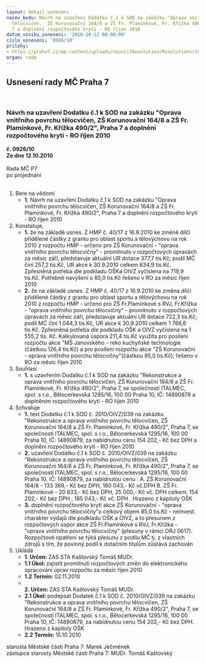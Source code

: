 ```yaml
---
layout: detail_usneseni
nazev_bodu: Návrh na uzavření Dodatku č.1 k SOD na zakázku "Oprava vnitřního povrchu
  tělocvičen,  ZŠ Korunovační 164/8 a ZŠ Fr. Plamínkové, Fr. Křížka 490/2", Praha
  7 a doplnění rozpočtového krytí - RO říjen 2010
datum_vzniku_usneseni: '2010-10-12 00:00:00'
cislo_usneseni: '0926/10'
prilohy:
- https://praha7.cz/wp-content/uploads/councilResolution/Resolutions/19986/55-10-dodatek_op.doc
organ: rada
---
```

<div id="ucUsn_pList" class="usn">
	<span><h2>Usnesení rady MČ Praha 7 </h2>
<br></span><div class="standBody">
<span><h3>Návrh na uzavření Dodatku č.1 k SOD na zakázku "Oprava vnitřního povrchu tělocvičen,  ZŠ Korunovační 164/8 a ZŠ Fr. Plamínkové, Fr. Křížka 490/2", Praha 7 a doplnění rozpočtového krytí - RO říjen 2010</h3></span><div class="center">
		<strong>č. 0926/10</strong><br>
	</div>
<div class="center">
		<strong>Ze dne 12.10.2010</strong><br><br>
	</div>Rada MČ P7<br> po projednání<br><br><ol>
<li>Bere na vědomí<ul><li>
<strong>1.</strong> Návrh na uzavření Dodatku č.1 k SOD na zakázku "Oprava vnitřního povrchu tělocvičen, ZŠ Korunovační 164/8 a ZŠ Fr. Plamínkové, Fr. Křížka 490/2", Praha 7 a doplnění rozpočtového krytí - RO říjen 2010  </li></ul>
</li>
<li>Konstatuje,<ul>
<li>
<strong>1.</strong> že na základě usnes. Z HMP č. 40/17 z 16.9.2010 ke změně dílčí přidělené částky z grantu pro oblast sportu a tělovýchovu na rok 2010 z rozpočtu HMP - určeno pro ZŠ Korunovační - "oprava vnitřního povrchu tělocvičny" - promítnuto  v rozpočtových úpravách za měsíc září, představuje aktuální UR dotace  377,7 tis.Kč; podíl MČ činí 257,2 tis.Kč, UR akce k 30.9.2010 celkem  634,9 tis.Kč. Zpřesněná potřeba dle podkladu OŠKa OIVZ vyčíslena na 719,9 tis.Kč. Potřebné navýšení o 85,0 tis.Kč řešeno v RO za měsíc říjen 2010</li>
<li>
<strong>2.</strong> že na základě usnes. Z HMP č. 40/17 z 16.9.2010 ke změna dílčí přidělené částky z grantu pro oblast sportu a tělovýchovu na rok 2010 z rozpočtu HMP - určeno pro ZŠ Fr.Plamínkové s RVJ, Fr.Křížka  -  "oprava vnitřního povrchu tělocvičny" - promítnuto v rozpočtových úpravách za měsíc září,  představuje aktuální UR dotace 722,3 tis.Kč; podíl MČ činí 1 044,3 tis.Kč, UR akce k 30.9.2010 celkem   1 766,6 tis.Kč. Zpřesněná potřeba dle podkladu OŠK a OIVZ vyčíslena na 1 555,2 tis. Kč. Kalkulovaná úspora 211,4 tis.Kč využita pro posílení rozpočtu akce "MŠ Janovského - reko kuchyňské technologie (částkou 126,4 tis.Kč) a pro posílení rozpočtu akce "ZŠ Korunovační - oprava vnitřního povrchu tělocvičny"(částkou 85,0 tis.Kč); řešeno v RO za měsíc říjen 2010</li>
</ul>
</li>
<li>Souhlasí<ul><li>
<strong>1.</strong> s uzavřením Dodatku č.1 k SOD na zakázku "Rekonstrukce a oprava vnitřního povrchu tělocvičen,  ZŠ Korunovační 164/8 a ZŠ Fr. Plamínkové, Fr. Křížka 490/2", Praha 7, se společností ITALMEC, spol. s r.o., Bělocerkevská 1295/16, 100 00 Praha 10, IČ: 14890879 a doplněním rozpočtového krytí - RO říjen 2010  </li></ul>
</li>
<li>Schvaluje<ul>
<li>
<strong>1.</strong> text Dodatku č.1 k SOD  č. 2010/OIVZ/039 na zakázku "Rekonstrukce a oprava vnitřního povrchu tělocvičen,  ZŠ Korunovační 164/8 a ZŠ Fr. Plamínkové,  Fr. Křížka 490/2", Praha 7, se společností ITALMEC, spol. s r.o., Bělocerkevská 1295/16, 100 00 Praha 10, IČ: 14890879, za nabídnutou cenu 154 202,- Kč bez DPH a doplnění rozpočtového krytí - RO říjen 2010</li>
<li>
<strong>2.</strong> uzavření Dodatku č.1 k SOD  č. 2010/OIVZ/039 na zakázku "Rekonstrukce a oprava vnitřního povrchu tělocvičen,  ZŠ Korunovační 164/8 a ZŠ Fr. Plamínkové, Fr. Křížka 490/2", Praha 7, se společností ITALMEC, spol. s r.o., Bělocerkevská 1295/16, 100 00 Praha 10, IČ: 14890879, za nabídnutou cenu : A.  ZŠ Korunovační 164/8  -  133 369,- Kč bez DPH, 160 043,- Kč vč.DPH B.  ZŠ Fr. Plamínkové  - 20 833,- Kč bez DPH, 25 000,- Kč vč. DPH celkem:   154 202,- Kč bez DPH , 185 043,- Kč vč. DPH . Hrazeno z kapitoly OŠK</li>
<li>
<strong>3.</strong> doplnění rozpočtového krytí akce ZŠ Korunovační - "oprava vnitřního povrchu tělocvičny"o celkový objem 85,0 tis.Kč -  neinvest. charakter výdajů dle podkladu OŠK a OIVZ, a to přesunem z rozpočtových úspor akce  ZŠ Fr.Plamínkové s RVJ, Fr.Křížka  -  "oprava vnitřního povrchu tělocvičny" (přesuny v rámci ORJ 0617). Rozpočtové opatření se týká přesunu  z podílu MČ tj. z vlastních zdrojů s tím, že povinný podíl k dotačním titulům zůstává zachován     </li>
</ul>
</li>
<li>Ukládá<ul>
<li>
<strong>1. Určen: </strong>ZAS STA Kaštovský Tomáš MUDr.</li>
<li>
<strong>1.1 Úkol: </strong>zajistit promítnutí rozpočtových změn do elektronického zpracování úprav rozpočtu za měsíc říjen 2010     </li>
<li>
<strong>1.2 Termín: </strong>02.11.2010</li>
<li>
<strong><br>2. Určen: </strong>ZAS STA Kaštovský Tomáš MUDr.</li>
<li>
<strong>2.1 Úkol: </strong>podepsat Dodatek č.1 k SOD  č. 2010/OIVZ/039 na zakázku "Rekonstrukce a oprava vnitřního povrchu tělocvičen,  ZŠ Korunovační 164/8 a ZŠ  Fr. Plamínkové, Fr. Křížka 490/2", Praha 7, se společností ITALMEC, spol. s r.o., Bělocerkevská 1295/16, 100 00 Praha 10, IČ: 14890879, za nabídnutou cenu 154 202,- Kč bez DPH. Hrazeno z kapitoly OŠK</li>
<li>
<strong>2.2 Termín: </strong>15.10.2010</li>
</ul>
</li>
</ol>starosta Městské části Praha 7: Marek Ječmének<br>zástupce starosty Městské části Praha 7: MUDr. Tomáš Kaštovský 
</div>
</div>